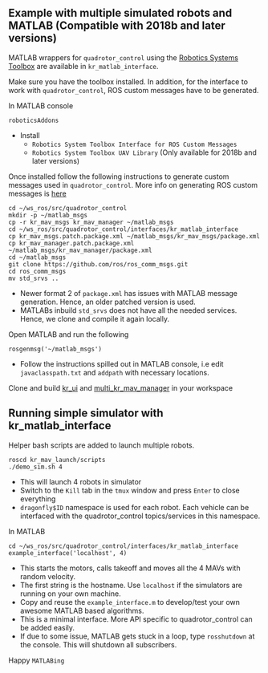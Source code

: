 ## Example with multiple simulated robots and MATLAB (Compatible with 2018b and later versions)

MATLAB wrappers for `quadrotor_control` using the [Robotics Systems Toolbox](https://www.mathworks.com/help/robotics/index.html?s_tid=CRUX_lftnav) are available in `kr_matlab_interface`.

Make sure you have the toolbox installed. In addition, for the interface to work with `quadrotor_control`, ROS custom messages have to be generated.

In MATLAB console
```
roboticsAddons
```
 * Install
   * `Robotics System Toolbox Interface for ROS Custom Messages`
   * `Robotics System Toolbox UAV Library` (Only available for 2018b and later versions)

Once installed follow the following instructions to generate custom messages used in `quadrotor_control`. More info on generating ROS custom messages is [here](https://www.mathworks.com/help/robotics/ref/rosgenmsg.html)

```
cd ~/ws_ros/src/quadrotor_control
mkdir -p ~/matlab_msgs
cp -r kr_mav_msgs kr_mav_manager ~/matlab_msgs
cd ~/ws_ros/src/quadrotor_control/interfaces/kr_matlab_interface
cp kr_mav_msgs.patch.package.xml ~/matlab_msgs/kr_mav_msgs/package.xml
cp kr_mav_manager.patch.package.xml ~/matlab_msgs/kr_mav_manager/package.xml
cd ~/matlab_msgs
git clone https://github.com/ros/ros_comm_msgs.git
cd ros_comm_msgs
mv std_srvs ..
```
 * Newer format 2 of `package.xml` has issues with MATLAB message generation. Hence, an older patched version is used.
 * MATLABs inbuild `std_srvs` does not have all the needed services. Hence, we clone and compile it again locally.

Open MATLAB and run the following

```
rosgenmsg('~/matlab_msgs')
```

 * Follow the instructions spilled out in MATLAB console, i.e edit `javaclasspath.txt` and `addpath` with necessary locations.

Clone and build [kr_ui](https://github.com/KumarRobotics/kr_ui) and [multi_kr_mav_manager](https://github.com/KumarRobotics/multi_kr_mav_manager) in your workspace

## Running simple simulator with kr_matlab_interface

Helper bash scripts are added to launch multiple robots.
```
roscd kr_mav_launch/scripts
./demo_sim.sh 4
```
 * This will launch 4 robots in simulator
 * Switch to the `Kill` tab in the `tmux` window and press `Enter` to close everything
 * `dragonfly$ID` namespace is used for each robot. Each vehicle can be interfaced with the quadrotor_control topics/services in this namespace.

In MATLAB
```
cd ~/ws_ros/src/quadrotor_control/interfaces/kr_matlab_interface
example_interface('localhost', 4)
```
 * This starts the motors, calls takeoff and moves all the 4 MAVs with random velocity.
 * The first string is the hostname. Use `localhost` if the simulators are running on your own machine.
 * Copy and reuse the `example_interface.m` to develop/test your own awesome MATLAB based algorithms.
 * This is a minimal interface. More API specific to quadrotor_control can be added easily.
 * If due to some issue, MATLAB gets stuck in a loop, type `rosshutdown` at the console. This will shutdown all subscribers.

Happy `MATLABing`

